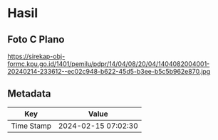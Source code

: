 # Hasil

## Foto C Plano

https://sirekap-obj-formc.kpu.go.id/1401/pemilu/pdpr/14/04/08/20/04/1404082004001-20240214-233612--ec02c948-b622-45d5-b3ee-b5c5b962e870.jpg


## Metadata

| Key        | Value               |
| ---------- | ------------------- |
| Time Stamp | 2024-02-15 07:02:30 |



